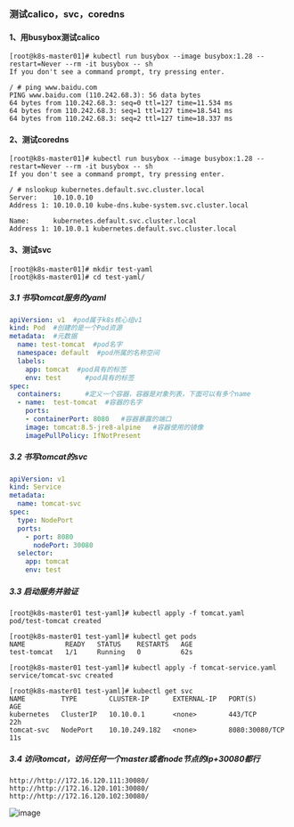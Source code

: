 ### 测试calico，svc，coredns
#### 1、用busybox测试calico
```shell
[root@k8s-master01]# kubectl run busybox --image busybox:1.28 --restart=Never --rm -it busybox -- sh
If you don't see a command prompt, try pressing enter.

/ # ping www.baidu.com
PING www.baidu.com (110.242.68.3): 56 data bytes
64 bytes from 110.242.68.3: seq=0 ttl=127 time=11.534 ms
64 bytes from 110.242.68.3: seq=1 ttl=127 time=18.541 ms
64 bytes from 110.242.68.3: seq=2 ttl=127 time=18.337 ms
```
#### 2、测试coredns
```shell
[root@k8s-master01]# kubectl run busybox --image busybox:1.28 --restart=Never --rm -it busybox -- sh
If you don't see a command prompt, try pressing enter.

/ # nslookup kubernetes.default.svc.cluster.local
Server:    10.10.0.10
Address 1: 10.10.0.10 kube-dns.kube-system.svc.cluster.local

Name:      kubernetes.default.svc.cluster.local
Address 1: 10.10.0.1 kubernetes.default.svc.cluster.local
```
#### 3、测试svc
```shell
[root@k8s-master01]# mkdir test-yaml
[root@k8s-master01]# cd test-yaml/
```
##### 3.1 书写tomcat服务的yaml
```yaml
apiVersion: v1  #pod属于k8s核心组v1
kind: Pod  #创建的是一个Pod资源
metadata:  #元数据
  name: test-tomcat  #pod名字
  namespace: default  #pod所属的名称空间
  labels:
    app: tomcat  #pod具有的标签
    env: test      #pod具有的标签
spec:
  containers:      #定义一个容器，容器是对象列表，下面可以有多个name
  - name:  test-tomcat  #容器的名字
    ports:
    - containerPort: 8080   #容器暴露的端口
    image: tomcat:8.5-jre8-alpine   #容器使用的镜像
    imagePullPolicy: IfNotPresent
```
##### 3.2 书写tomcat的svc
```yaml
apiVersion: v1
kind: Service
metadata:
  name: tomcat-svc
spec:
  type: NodePort
  ports:
    - port: 8080
      nodePort: 30080
  selector:
    app: tomcat
    env: test
```
##### 3.3 启动服务并验证
```shell
[root@k8s-master01 test-yaml]# kubectl apply -f tomcat.yaml
pod/test-tomcat created

[root@k8s-master01 test-yaml]# kubectl get pods
NAME          READY   STATUS    RESTARTS   AGE
test-tomcat   1/1     Running   0          62s
```
```shell
[root@k8s-master01 test-yaml]# kubectl apply -f tomcat-service.yaml 
service/tomcat-svc created

[root@k8s-master01 test-yaml]# kubectl get svc 
NAME         TYPE        CLUSTER-IP      EXTERNAL-IP   PORT(S)          AGE
kubernetes   ClusterIP   10.10.0.1       <none>        443/TCP          22h
tomcat-svc   NodePort    10.10.249.182   <none>        8080:30080/TCP   11s
```
##### 3.4 访问tomcat，访问任何一个master或者node节点的ip+30080都行
```shell
http://http://172.16.120.111:30080/
http://http://172.16.120.101:30080/
http://http://172.16.120.102:30080/
```
![image](https://github.com/498946975/DevOps/blob/master/images/20210826071853.jpg)